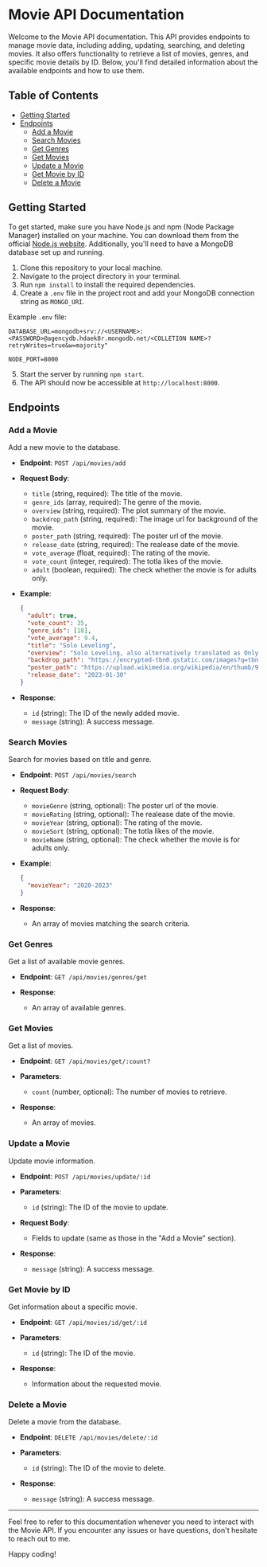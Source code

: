 # Movie API Documentation

Welcome to the Movie API documentation. This API provides endpoints to manage movie data, including adding, updating, searching, and deleting movies. It also offers functionality to retrieve a list of movies, genres, and specific movie details by ID. Below, you'll find detailed information about the available endpoints and how to use them.

## Table of Contents

- [Getting Started](#getting-started)
- [Endpoints](#endpoints)
  - [Add a Movie](#add-a-movie)
  - [Search Movies](#search-movies)
  - [Get Genres](#get-genres)
  - [Get Movies](#get-movies)
  - [Update a Movie](#update-a-movie)
  - [Get Movie by ID](#get-movie-by-id)
  - [Delete a Movie](#delete-a-movie)

## Getting Started

To get started, make sure you have Node.js and npm (Node Package Manager) installed on your machine. You can download them from the official [Node.js website](https://nodejs.org/). Additionally, you'll need to have a MongoDB database set up and running.

1. Clone this repository to your local machine.
2. Navigate to the project directory in your terminal.
3. Run `npm install` to install the required dependencies.
4. Create a `.env` file in the project root and add your MongoDB connection string as `MONGO_URI`.

Example `.env` file:

```
DATABASE_URL=mongodb+srv://<USERNAME>:<PASSWORD>@agencydb.hdaek8r.mongodb.net/<COLLETION NAME>?retryWrites=true&w=majority"

NODE_PORT=8000
```

5. Start the server by running `npm start`.
6. The API should now be accessible at `http://localhost:8000`.

## Endpoints

### Add a Movie

Add a new movie to the database.

- **Endpoint**: `POST /api/movies/add`
- **Request Body**:

  - `title` (string, required): The title of the movie.
  - `genre_ids` (array, required): The genre of the movie.
  - `overview` (string, required): The plot summary of the movie.
  - `backdrop_path` (string, required): The image url for background of the movie.
  - `poster_path` (string, required): The poster url of the movie.
  - `release_date` (string, required): The realease date of the movie.
  - `vote_average` (float, required): The rating of the movie.
  - `vote_count` (integer, required): The totla likes of the movie.
  - `adult` (boolean, required): The check whether the movie is for adults only.

- **Example**:

  ```json
  {
    "adult": true,
    "vote_count": 35,
    "genre_ids": [18],
    "vote_average": 9.4,
    "title": "Solo Leveling",
    "overview": "Solo Leveling, also alternatively translated as Only I Level Up (Korean: 나 혼자만 레벨업; RR: Na Honjaman Rebeleop), is a South Korean web novel written by Chugong. It was serialized in Kakao's digital comic and fiction platform KakaoPage beginning on July 25, 2016, and was later published in full by D&C Media under their Papyrus label on November 4, 2016. The novel has been licensed in English by Yen Press.[1]",
    "backdrop_path": "https://encrypted-tbn0.gstatic.com/images?q=tbn:ANd9GcQP51Q201FC43K5Mdqegj8iNbwWdDNgqKh59A&usqp=CAU",
    "poster_path": "https://upload.wikimedia.org/wikipedia/en/thumb/9/99/Solo_Leveling_Webtoon.png/220px-Solo_Leveling_Webtoon.png",
    "release_date": "2023-01-30"
  }
  ```

- **Response**:
  - `id` (string): The ID of the newly added movie.
  - `message` (string): A success message.

### Search Movies

Search for movies based on title and genre.

- **Endpoint**: `POST /api/movies/search`
- **Request Body**:

  - `movieGenre` (string, optional): The poster url of the movie.
  - `movieRating` (string, optional): The realease date of the movie.
  - `movieYear` (string, optional): The rating of the movie.
  - `movieSort` (string, optional): The totla likes of the movie.
  - `movieName` (string, optional): The check whether the movie is for adults only.

- **Example**:

  ```json
  {
    "movieYear": "2020-2023"
  }
  ```

- **Response**:
  - An array of movies matching the search criteria.

### Get Genres

Get a list of available movie genres.

- **Endpoint**: `GET /api/movies/genres/get`

- **Response**:
  - An array of available genres.

### Get Movies

Get a list of movies.

- **Endpoint**: `GET /api/movies/get/:count?`
- **Parameters**:

  - `count` (number, optional): The number of movies to retrieve.

- **Response**:
  - An array of movies.

### Update a Movie

Update movie information.

- **Endpoint**: `POST /api/movies/update/:id`
- **Parameters**:
  - `id` (string): The ID of the movie to update.
- **Request Body**:

  - Fields to update (same as those in the "Add a Movie" section).

- **Response**:
  - `message` (string): A success message.

### Get Movie by ID

Get information about a specific movie.

- **Endpoint**: `GET /api/movies/id/get/:id`
- **Parameters**:

  - `id` (string): The ID of the movie.

- **Response**:
  - Information about the requested movie.

### Delete a Movie

Delete a movie from the database.

- **Endpoint**: `DELETE /api/movies/delete/:id`
- **Parameters**:

  - `id` (string): The ID of the movie to delete.

- **Response**:
  - `message` (string): A success message.

---

Feel free to refer to this documentation whenever you need to interact with the Movie API. If you encounter any issues or have questions, don't hesitate to reach out to me.

Happy coding!
